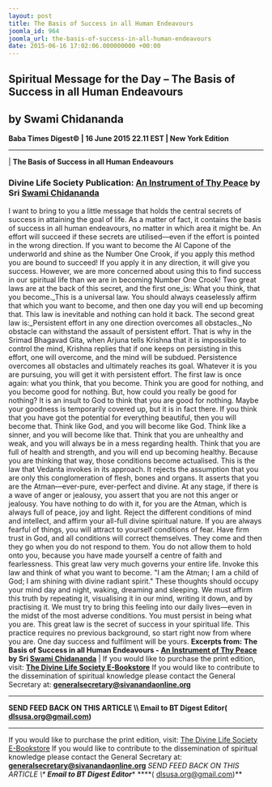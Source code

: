 ```yaml
---
layout: post
title: The Basis of Success in all Human Endeavours
joomla_id: 964
joomla_url: the-basis-of-success-in-all-human-endeavours
date: 2015-06-16 17:02:06.000000000 +00:00
---
```

## Spiritual Message for the Day – The Basis of Success in all Human Endeavours
## by Swami Chidananda
**Baba Times Digest© | 16 June 2015 22.11 EST | New York Edition**
* * *
| 
 **The Basis of Success in all Human Endeavours**
### Divine Life Society Publication: [An Instrument of Thy Peace](http://www.dlshq.org/books/ec1.htm) by Sri [Swami Chidananda](http://www.dlshq.org/saints/chida.htm)
I want to bring to you a little message that holds the central secrets of success in attaining the goal of life. As a matter of fact, it contains the basis of success in all human endeavours, no matter in which area it might be. An effort will succeed if these secrets are utilised—even if the effort is pointed in the wrong direction. If you want to become the Al Capone of the underworld and shine as the Number One Crook, if you apply this method you are bound to succeed! If you apply it in any direction, it will give you success. However, we are more concerned about using this to find success in our spiritual life than we are in becoming Number One Crook!
Two great laws are at the back of this secret, and the first one_is: What you think, that you become._This is a universal law. You should always ceaselessly affirm that which you want to become, and then one day you will end up becoming that. This law is inevitable and nothing can hold it back. The second great law is:_Persistent effort in any one direction overcomes all obstacles._No obstacle can withstand the assault of persistent effort. That is why in the Srimad Bhagavad Gita, when Arjuna tells Krishna that it is impossible to control the mind, Krishna replies that if one keeps on persisting in this effort, one will overcome, and the mind will be subdued. Persistence overcomes all obstacles and ultimately reaches its goal. Whatever it is you are pursuing, you will get it with persistent effort.
The first law is once again: what you think, that you become. Think you are good for nothing, and you become good for nothing. But, how could you really be good for nothing? It is an insult to God to think that you are good for nothing. Maybe your goodness is temporarily covered up, but it is in fact there. If you think that you have got the potential for everything beautiful, then you will become that. Think like God, and you will become like God. Think like a sinner, and you will become like that. Think that you are unhealthy and weak, and you will always be in a mess regarding health. Think that you are full of health and strength, and you will end up becoming healthy. Because you are thinking that way, those conditions become actualised.
This is the law that Vedanta invokes in its approach. It rejects the assumption that you are only this conglomeration of flesh, bones and organs. It asserts that you are the Atman—ever-pure, ever-perfect and divine. At any stage, if there is a wave of anger or jealousy, you assert that you are not this anger or jealousy. You have nothing to do with it, for you are the Atman, which is always full of peace, joy and light. Reject the different conditions of mind and intellect, and affirm your all-full divine spiritual nature.
If you are always fearful of things, you will attract to yourself conditions of fear. Have firm trust in God, and all conditions will correct themselves. They come and then they go when you do not respond to them. You do not allow them to hold onto you, because you have made yourself a centre of faith and fearlessness. This great law very much governs your entire life. Invoke this law and think of what you want to become. "I am the Atman; I am a child of God; I am shining with divine radiant spirit."
These thoughts should occupy your mind day and night, waking, dreaming and sleeping. We must affirm this truth by repeating it, visualising it in our mind, writing it down, and by practising it. We must try to bring this feeling into our daily lives—even in the midst of the most adverse conditions. You must persist in being what you are. This great law is the secret of success in your spiritual life. This practice requires no previous background, so start right now from where you are. One day success and fulfilment will be yours.
 **Excerpts from:** **The Basis of Success in all Human Endeavours - [An Instrument of Thy Peace](http://www.dlshq.org/books/ec1.htm) by Sri [Swami Chidananda](http://www.dlshq.org/saints/chida.htm)** |
If you would like to purchase the print edition, visit: **[The Divine Life Society E-Bookstore](http://www.dlshq.org/download/download.htm)**
If you would like to contribute to the dissemination of spiritual knowledge please contact the General Secretary at: [](mailto:%20%3Cscript%20type=%27text/javascript%27%3E%20%3C%21--%20var%20prefix%20=%20%27ma%27%20+%20%27il%27%20+%20%27to%27;%20var%20path%20=%20%27hr%27%20+%20%27ef%27%20+%20%27=%27;%20var%20addy57016%20=%20%27generalsecretary%27%20+%20%27@%27;%20addy57016%20=%20addy57016%20+%20%27sivanandaonline%27%20+%20%27.%27%20+%20%27org%27;%20document.write%28%27%3Ca%20%27%20+%20path%20+%20%27%5C%27%27%20+%20prefix%20+%20%27:%27%20+%20addy57016%20+%20%27%5C%27%3E%27%29;%20document.write%28addy57016%29;%20document.write%28%27%3C%5C/a%3E%27%29;%20//--%3E%5Cn%20%3C/script%3E%3Cscript%20type=%27text/javascript%27%3E%20%3C%21--%20document.write%28%27%3Cspan%20style=%5C%27display:%20none;%5C%27%3E%27%29;%20//--%3E%20%3C/script%3EThis%20email%20address%20is%20being%20protected%20from%20spambots.%20You%20need%20JavaScript%20enabled%20to%20view%20it.%20%3Cscript%20type=%27text/javascript%27%3E%20%3C%21--%20document.write%28%27%3C/%27%29;%20document.write%28%27span%3E%27%29;%20//--%3E%20%3C/script%3E?subject=Contribution%20to%20Dissemination%20of%20Spiritual%20Knowledge) **generalsecretary@sivanandaonline.org**
****
**SEND FEED BACK ON THIS ARTICLE \\\ Email to BT Digest Editor[](mailto:%20%3Cscript%20type=%27text/javascript%27%3E%20%3C%21--%20var%20prefix%20=%20%27ma%27%20+%20%27il%27%20+%20%27to%27;%20var%20path%20=%20%27hr%27%20+%20%27ef%27%20+%20%27=%27;%20var%20addy72654%20=%20%27dlsusa.org%27%20+%20%27@%27;%20addy72654%20=%20addy72654%20+%20%27gmail%27%20+%20%27.%27%20+%20%27com%27;%20document.write%28%27%3Ca%20%27%20+%20path%20+%20%27%5C%27%27%20+%20prefix%20+%20%27:%27%20+%20addy72654%20+%20%27%5C%27%3E%27%29;%20document.write%28addy72654%29;%20document.write%28%27%3C%5C/a%3E%27%29;%20//--%3E%5Cn%20%3C/script%3E%3Cscript%20type=%27text/javascript%27%3E%20%3C%21--%20document.write%28%27%3Cspan%20style=%5C%27display:%20none;%5C%27%3E%27%29;%20//--%3E%20%3C/script%3EThis%20email%20address%20is%20being%20protected%20from%20spambots.%20You%20need%20JavaScript%20enabled%20to%20view%20it.%20%3Cscript%20type=%27text/javascript%27%3E%20%3C%21--%20document.write%28%27%3C/%27%29;%20document.write%28%27span%3E%27%29;%20//--%3E%20%3C/script%3E?subject=DLS%20Posts)( [dlsusa.org@gmail.com](mailto:dlsusa.org@gmail.com))**
* * *
  
If you would like to purchase the print edition, visit: [The Divine Life Society E-Bookstore](http://www.dlshq.org/download/download.htm)
If you would like to contribute to the dissemination of spiritual knowledge please contact the General Secretary at: **[generalsecretary@sivanandaonline.org](mailto:generalsecretary@sivanandaonline.org)**
**SEND FEED BACK ON THIS ARTICLE \\\**  **Email to BT Digest Editor**** [](mailto:%20%3Cscript%20type=%27text/javascript%27%3E%20%3C%21--%20var%20prefix%20=%20%27ma%27%20+%20%27il%27%20+%20%27to%27;%20var%20path%20=%20%27hr%27%20+%20%27ef%27%20+%20%27=%27;%20var%20addy72654%20=%20%27dlsusa.org%27%20+%20%27@%27;%20addy72654%20=%20addy72654%20+%20%27gmail%27%20+%20%27.%27%20+%20%27com%27;%20document.write%28%27%3Ca%20%27%20+%20path%20+%20%27%5C%27%27%20+%20prefix%20+%20%27:%27%20+%20addy72654%20+%20%27%5C%27%3E%27%29;%20document.write%28addy72654%29;%20document.write%28%27%3C%5C/a%3E%27%29;%20//--%3E%5Cn%20%3C/script%3E%3Cscript%20type=%27text/javascript%27%3E%20%3C%21--%20document.write%28%27%3Cspan%20style=%5C%27display:%20none;%5C%27%3E%27%29;%20//--%3E%20%3C/script%3EThis%20email%20address%20is%20being%20protected%20from%20spambots.%20You%20need%20JavaScript%20enabled%20to%20view%20it.%20%3Cscript%20type=%27text/javascript%27%3E%20%3C%21--%20document.write%28%27%3C/%27%29;%20document.write%28%27span%3E%27%29;%20//--%3E%20%3C/script%3E?subject=DLS%20Posts)****( [dlsusa.org@gmail.com](mailto:dlsusa.org@gmail.com))**  
